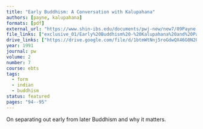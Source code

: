```yaml
---
title: "Early Buddhism: A Conversation with Kalupahana"
authors: [payne, kalupahana]
formats: [pdf]
external_url: "https://www.shin-ibs.edu/documents/pwj-new/new7/09Payne.pdf"
file_links: ["exclusive_01/Early%20Buddhism%20-%20Kalupahana%20and%20Payne.pdf"]
drive_links: ["https://drive.google.com/file/d/1btmWtNnj5roGdwQX46G0N2QQkWt2fnUt/view?usp=drivesdk"]
year: 1991
journal: pw
volume: 2
number: 7
course: ebts
tags:
  - form
  - indian
  - buddhism
status: featured
pages: "94--95"
---
```


On separating out early from later Buddhism and why it matters.

